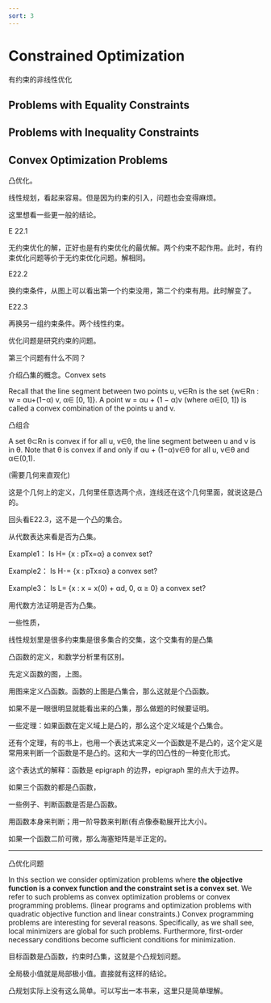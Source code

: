 ```yaml
---
sort: 3
---
```

# Constrained Optimization

有约束的非线性优化


## Problems with Equality Constraints

## Problems with Inequality Constraints

## Convex Optimization Problems

凸优化。

线性规划，看起来容易。但是因为约束的引入，问题也会变得麻烦。

这里想看一些更一般的结论。

E 22.1

无约束优化的解，正好也是有约束优化的最优解。两个约束不起作用。此时，有约束优化问题等价于无约束优化问题。解相同。

E22.2

换约束条件，从图上可以看出第一个约束没用，第二个约束有用。此时解变了。

E22.3

再换另一组约束条件。两个线性约束。

优化问题是研究约束的问题。

第三个问题有什么不同？

介绍凸集的概念。Convex sets

Recall that the line segment between two points u, v∈Rn is the set {w∈Rn : w = αu+(1−α) v, α∈ [0, 1]}. A point w = αu + (1 − α)v (where α∈[0, 1]) is called a convex combination of the points u and v.

凸组合

A set θ⊂Rn is convex if for all u, v∈θ, the line segment between u and v is in θ. Note that θ is convex if and only if αu + (1−α)v∈θ for all u, v∈θ and α∈(0,1).

(需要几何来直观化)

这是个几何上的定义，几何里任意选两个点，连线还在这个几何里面，就说这是凸的。

回头看E22.3，这不是一个凸的集合。

从代数表达来看是否为凸集。

Example1：
          Is H= {x : pTx=α}  a convex set?

Example2：
          Is H-= {x : pTx≤α}  a convex set?

Example3：
          Is L= {x : x = x(0) + αd, 0, α ≥ 0}  a convex set?

用代数方法证明是否为凸集。

一些性质，

线性规划里是很多约束集是很多集合的交集，这个交集有的是凸集

凸函数的定义，和数学分析里有区别。

先定义函数的图，上图。

用图来定义凸函数。函数的上图是凸集合，那么这就是个凸函数。

如果不是一眼很明显就能看出来的凸集，那么做题的时候要证明。

一些定理：如果函数在定义域上是凸的，那么这个定义域是个凸集合。

还有个定理，有的书上，也用一个表达式来定义一个函数是不是凸的，这个定义是常用来判断一个函数是不是凸的。这和大一学的凹凸性的一种变化形式。

这个表达式的解释：函数是 epigraph 的边界，epigraph 里的点大于边界。

如果三个函数的都是凸函数，

一些例子、判断函数是否是凸函数。

用函数本身来判断；用一阶导数来判断(有点像泰勒展开比大小)。

如果一个函数二阶可微，那么海塞矩阵是半正定的。

---

凸优化问题

In this section we consider optimization problems where **the objective function is a convex function and the constraint set is a convex set**. We refer to such problems as convex optimization problems or convex programming problems. (linear programs and optimization problems with quadratic objective function and linear constraints.) Convex programming problems are interesting for several reasons. Specifically, as we shall see, local minimizers are global for such problems. Furthermore, first-order necessary conditions become sufficient conditions for minimization.

目标函数是凸函数，约束时凸集，这就是个凸规划问题。

全局极小值就是局部极小值。直接就有这样的结论。

凸规划实际上没有这么简单。可以写出一本书来，这里只是简单理解。
